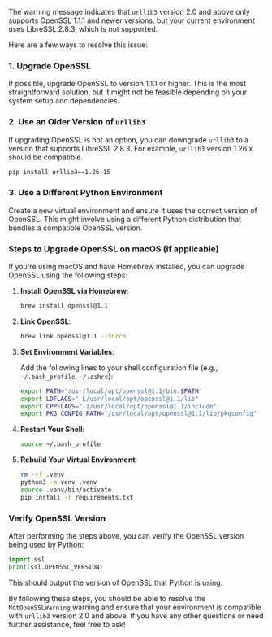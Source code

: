 The warning message indicates that `urllib3` version 2.0 and above only supports OpenSSL 1.1.1 and newer versions, but your current environment uses LibreSSL 2.8.3, which is not supported.

Here are a few ways to resolve this issue:

### 1. **Upgrade OpenSSL**

If possible, upgrade OpenSSL to version 1.1.1 or higher. This is the most straightforward solution, but it might not be feasible depending on your system setup and dependencies.

### 2. **Use an Older Version of `urllib3`**

If upgrading OpenSSL is not an option, you can downgrade `urllib3` to a version that supports LibreSSL 2.8.3. For example, `urllib3` version 1.26.x should be compatible.

```bash
pip install urllib3==1.26.15
```

### 3. **Use a Different Python Environment**

Create a new virtual environment and ensure it uses the correct version of OpenSSL. This might involve using a different Python distribution that bundles a compatible OpenSSL version.

### Steps to Upgrade OpenSSL on macOS (if applicable)

If you're using macOS and have Homebrew installed, you can upgrade OpenSSL using the following steps:

1. **Install OpenSSL via Homebrew**:

   ```bash
   brew install openssl@1.1
   ```

2. **Link OpenSSL**:

   ```bash
   brew link openssl@1.1 --force
   ```

3. **Set Environment Variables**:

   Add the following lines to your shell configuration file (e.g., `~/.bash_profile`, `~/.zshrc`):

   ```bash
   export PATH="/usr/local/opt/openssl@1.1/bin:$PATH"
   export LDFLAGS="-L/usr/local/opt/openssl@1.1/lib"
   export CPPFLAGS="-I/usr/local/opt/openssl@1.1/include"
   export PKG_CONFIG_PATH="/usr/local/opt/openssl@1.1/lib/pkgconfig"
   ```

4. **Restart Your Shell**:

   ```bash
   source ~/.bash_profile
   ```

5. **Rebuild Your Virtual Environment**:

   ```bash
   rm -rf .venv
   python3 -m venv .venv
   source .venv/bin/activate
   pip install -r requirements.txt
   ```

### Verify OpenSSL Version

After performing the steps above, you can verify the OpenSSL version being used by Python:

```python
import ssl
print(ssl.OPENSSL_VERSION)
```

This should output the version of OpenSSL that Python is using.

By following these steps, you should be able to resolve the `NotOpenSSLWarning` warning and ensure that your environment is compatible with `urllib3` version 2.0 and above. If you have any other questions or need further assistance, feel free to ask!